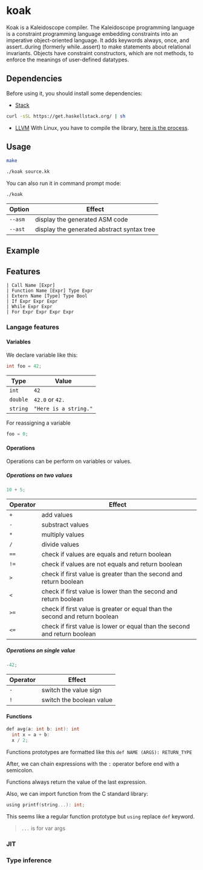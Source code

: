 # koak

Koak is a Kaleidoscope compiler. The Kaleidoscope programming language is a constraint programming language embedding constraints into an imperative object-oriented language. It adds keywords always, once, and assert..during (formerly while..assert) to make statements about relational invariants. Objects have constraint constructors, which are not methods, to enforce the meanings of user-defined datatypes.

## Dependencies

Before using it, you should install some dependencies:
- [Stack](https://docs.haskellstack.org/en/stable/install_and_upgrade/)
```bash
curl -sSL https://get.haskellstack.org/ | sh
```
- [LLVM](https://llvm.org/)
With Linux, you have to compile the library, [here is the process](http://www.linuxfromscratch.org/blfs/view/cvs/general/llvm.html).

## Usage

```bash
make
```

```bash
./koak source.kk
```

You can also run it in command prompt mode:
```bash
./koak
```

| Option          | Effect        |
| --------------- | ------------- |
| `--asm`         | display the generated ASM code |
| `--ast`         | display the generated abstract syntax tree |

## Example



## Features



    | Call Name [Expr]
    | Function Name [Expr] Type Expr
    | Extern Name [Type] Type Bool
    | If Expr Expr Expr
    | While Expr Expr
    | For Expr Expr Expr Expr


### Langage features

#### Variables

We declare variable like this:
```C
int foo = 42;
```

| Type | Value |
| ---- | ----- |
| `int` | `42` |
| `double` | `42.0` or `42.` |
| `string` | `"Here is a string."` |

For reassigning a variable
```C
foo = 0;
```

#### Operations

Operations can be perform on variables or values.

##### Operations on two values

```C
10 + 5;
```
| Operator | Effect |
| -------- | ------ |
| `+` | add values |
| `-` | substract values |
| `*` | multiply values |
| `/` | divide values |
| `==` | check if values are equals and return boolean |
| `!=` | check if values are not equals and return boolean |
| `>` | check if first value is greater than the second and return boolean |
| `<` | check if first value is lower than the second and return boolean |
| `>=` | check if first value is greater or equal than the second and return boolean |
| `<=` | check if first value is lower or equal than the second and return boolean |

##### Operations on single value

```C
-42;
```

| Operator | Effect |
| -------- | ------ |
| `-` | switch the value sign |
| `!` | switch the boolean value |

#### Functions

```C
def avg(a: int b: int): int
  int x = a + b:
  x / 2;
```

Functions prototypes are formatted like this `def NAME (ARGS): RETURN_TYPE`

After, we can chain expressions with the `:` operator before end with a semicolon.

Functions always return the value of the last expression.

Also, we can import function from the C standard library:

```C
using printf(string...): int;
```

This seems like a regular function prototype but `using` replace `def` keyword.

> `...` is for var args

### JIT

### Type inference
